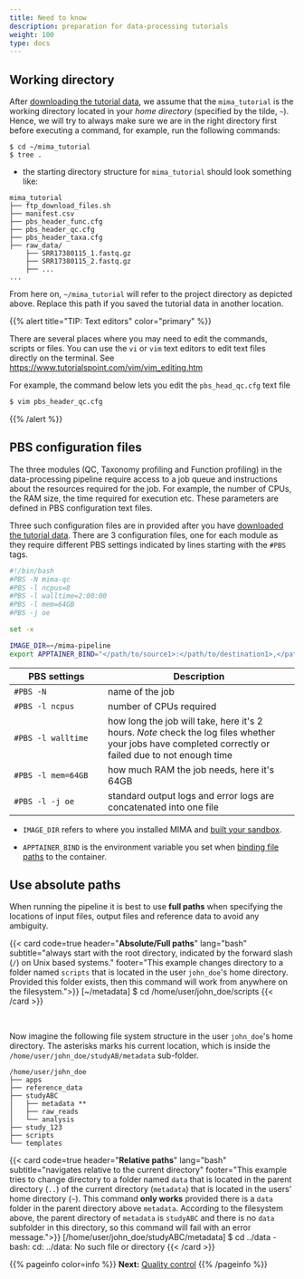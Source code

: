 ```yaml
---
title: Need to know
description: preparation for data-processing tutorials
weight: 100
type: docs
---
```



## Working directory

After [downloading the tutorial data](../download-tutorial-data), we assume that the `mima_tutorial` is the working directory located in your *home directory* (specified by the tilde, `~`). Hence, we will try to always make sure we are in the right directory first before executing a command, for example, run the following commands:

```
$ cd ~/mima_tutorial
$ tree .
```

- the starting directory structure for `mima_tutorial` should look something like:

```
mima_tutorial
├── ftp_download_files.sh
├── manifest.csv
├── pbs_header_func.cfg
├── pbs_header_qc.cfg
├── pbs_header_taxa.cfg
├── raw_data/
    ├── SRR17380115_1.fastq.gz
    ├── SRR17380115_2.fastq.gz
    ├── ...
...
```

From here on, `~/mima_tutorial` will refer to the project directory as depicted above. Replace this path if you saved the tutorial data in another location.


{{% alert title="TIP: Text editors" color="primary" %}} 

There are several places where you may need to edit the commands, scripts or files. You can use the `vi` or `vim` text editors to edit text files directly on the terminal. See <a href="https://www.tutorialspoint.com/vim/vim_editing.htm" target="_blank">https://www.tutorialspoint.com/vim/vim_editing.htm</a>

For example, the command below lets you edit the `pbs_head_qc.cfg` text file
```bash
$ vim pbs_header_qc.cfg
```
{{% /alert %}}

## PBS configuration files

The three modules (QC, Taxonomy profiling and Function profiling) in the data-processing pipeline require access to a job queue and instructions about the resources required for the job. For example, the number of CPUs, the RAM size, the time required for execution etc. These parameters are defined in PBS configuration text files. 

Three such configuration files are in provided after you have [downloaded the tutorial data](download-tutorial-data). There are 3 configuration files, one for each module as they require different PBS settings indicated by lines starting with the `#PBS` tags.

``` bash
#!/bin/bash
#PBS -N mima-qc
#PBS -l ncpus=8
#PBS -l walltime=2:00:00
#PBS -l mem=64GB
#PBS -j oe

set -x

IMAGE_DIR=~/mima-pipeline
export APPTAINER_BIND="</path/to/source1>:</path/to/destination1>,</path/to/source2>:</path/to/destination2>"
```

| <div style="width:150px">PBS settings</div> | Description |
|------------------------|------------------------------------------------------------------------------------------|
| `#PBS -N`              | name of the job |
| `#PBS -l ncpus`        | number of CPUs required |
| `#PBS -l walltime`     | how long the job will take, here it's 2 hours. *Note* check the log files whether your jobs have completed correctly or failed due to not enough time |
| `#PBS -l mem=64GB `    | how much RAM the job needs, here it's 64GB |
| `#PBS -l -j oe`        | standard output logs and error logs are concatenated into one file |


- `IMAGE_DIR` refers to where you installed MIMA and [built your sandbox](/docs/installation/#build-a-sandbox).

- `APPTAINER_BIND` is the environment variable you set when [binding file paths](/docs/what-is-container/#path-binding) to the container.

## Use absolute paths

When running the pipeline it is best to use **full paths** when specifying the locations of input files, output files and reference data to avoid any ambiguity.

{{< card code=true header="**Absolute/Full paths**" lang="bash" subtitle="always start with the root directory, indicated by the forward slash (`/`) on Unix based systems." footer="This example changes directory to a folder named `scripts` that is located in the user `john_doe`'s home directory. Provided this folder exists, then this command will work from anywhere on the filesystem.">}}
[~/metadata] $ cd /home/user/john_doe/scripts
{{< /card >}}

&nbsp;

Now imagine the following file system structure in the user `john_doe`'s home directory. The asterisks marks his current location, which is inside the `/home/user/john_doe/studyAB/metadata` sub-folder.

```
/home/user/john_doe
├── apps
├── reference_data
├── studyABC
│   ├── metadata **
│   ├── raw_reads
│   └── analysis
├── study_123
├── scripts
└── templates
```

{{< card code=true header="**Relative paths**" lang="bash" subtitle="navigates relative to the current directory" footer="This example tries to change directory to a folder named `data` that is located in the parent directory (`..`) of the current directory (`metadata`) that is located in the users' home directory (`~`). This command **only works** provided there is a `data` folder in the parent directory above `metadata`. According to the filesystem above, the parent directory of `metadata` is `studyABC` and there is no `data` subfolder in this directory, so this command will fail with an error message.">}}
[/home/user/john_doe/studyABC/metadata] $ cd ../data
-bash: cd: ../data: No such file or directory
{{< /card >}}



<!-- TODO: try to align to the right side -->
{{% pageinfo color=info %}}
**Next:** [Quality control](../mima-apptainer-qc)
{{% /pageinfo %}}
